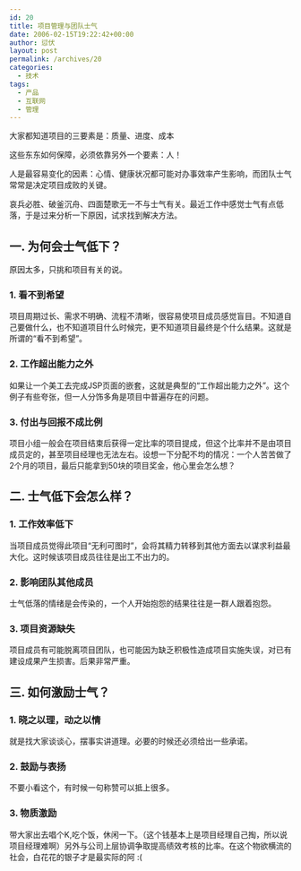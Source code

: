 ```yaml
---
id: 20
title: 项目管理与团队士气
date: 2006-02-15T19:22:42+00:00
author: 愆伏
layout: post
permalink: /archives/20
categories:
  - 技术
tags:
  - 产品
  - 互联网
  - 管理
---
```

大家都知道项目的三要素是：质量、进度、成本
  
这些东东如何保障，必须依靠另外一个要素：人！
  
人是最容易变化的因素：心情、健康状况都可能对办事效率产生影响，而团队士气常常是决定项目成败的关键。
  
哀兵必胜、破釜沉舟、四面楚歌无一不与士气有关。最近工作中感觉士气有点低落，于是过来分析一下原因，试求找到解决方法。

## 一. 为何会士气低下？
  
原因太多，只挑和项目有关的说。

### 1. 看不到希望

项目周期过长、需求不明确、流程不清晰，很容易使项目成员感觉盲目。不知道自己要做什么，也不知道项目什么时候完，更不知道项目最终是个什么结果。这就是所谓的“看不到希望”。

### 2. 工作超出能力之外

如果让一个美工去完成JSP页面的嵌套，这就是典型的“工作超出能力之外”。这个例子有些夸张，但一人分饰多角是项目中普遍存在的问题。

### 3. 付出与回报不成比例

项目小组一般会在项目结束后获得一定比率的项目提成，但这个比率并不是由项目成员定的，甚至项目经理也无法左右。设想一下分配不均的情况：一个人苦苦做了2个月的项目，最后只能拿到50块的项目奖金，他心里会怎么想？


## 二. 士气低下会怎么样？

### 1. 工作效率低下

当项目成员觉得此项目“无利可图时”，会将其精力转移到其他方面去以谋求利益最大化。这时候该项目成员往往是出工不出力的。

### 2. 影响团队其他成员

士气低落的情绪是会传染的，一个人开始抱怨的结果往往是一群人跟着抱怨。

### 3. 项目资源缺失

项目成员有可能脱离项目团队，也可能因为缺乏积极性造成项目实施失误，对已有建设成果产生损害。后果非常严重。

## 三. 如何激励士气？

### 1. 晓之以理，动之以情

就是找大家谈谈心，摆事实讲道理。必要的时候还必须给出一些承诺。

### 2. 鼓励与表扬

不要小看这个，有时候一句称赞可以抵上很多。

### 3. 物质激励
带大家出去唱个K,吃个饭，休闲一下。（这个钱基本上是项目经理自己掏，所以说项目经理难啊）另外与公司上层协调争取提高绩效考核的比率。在这个物欲横流的社会，白花花的银子才是最实际的阿 :(
